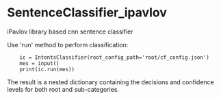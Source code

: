 # SentenceClassifier_ipavlov
iPavlov library based cnn sentence classifier

Use 'run' method to perform classification:

        ic = IntentsClassifier(root_config_path='root/cf_config.json')
        mes = input()
        print(ic.run(mes))
        
The result is a nested dictionary containing the decisions and confidence levels for both root and sub-categories.
